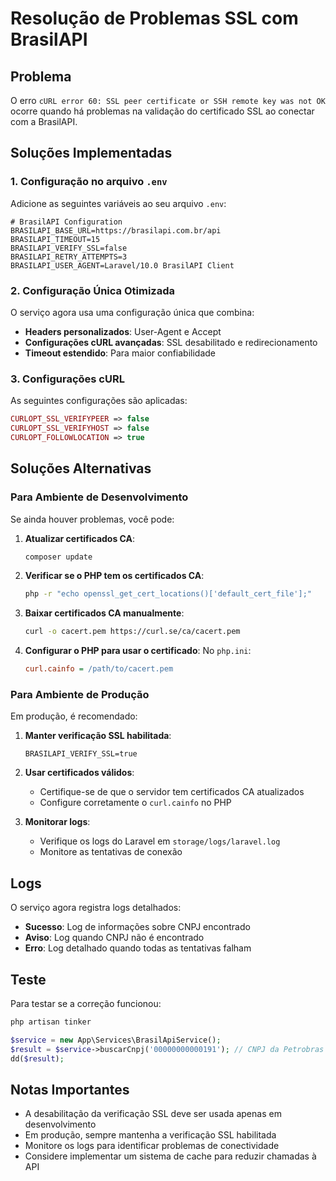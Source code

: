 # Resolução de Problemas SSL com BrasilAPI

## Problema

O erro `cURL error 60: SSL peer certificate or SSH remote key was not OK` ocorre quando há problemas na validação do certificado SSL ao conectar com a BrasilAPI.

## Soluções Implementadas

### 1. Configuração no arquivo `.env`

Adicione as seguintes variáveis ao seu arquivo `.env`:

```env
# BrasilAPI Configuration
BRASILAPI_BASE_URL=https://brasilapi.com.br/api
BRASILAPI_TIMEOUT=15
BRASILAPI_VERIFY_SSL=false
BRASILAPI_RETRY_ATTEMPTS=3
BRASILAPI_USER_AGENT=Laravel/10.0 BrasilAPI Client
```

### 2. Configuração Única Otimizada

O serviço agora usa uma configuração única que combina:

-   **Headers personalizados**: User-Agent e Accept
-   **Configurações cURL avançadas**: SSL desabilitado e redirecionamento
-   **Timeout estendido**: Para maior confiabilidade

### 3. Configurações cURL

As seguintes configurações são aplicadas:

```php
CURLOPT_SSL_VERIFYPEER => false
CURLOPT_SSL_VERIFYHOST => false
CURLOPT_FOLLOWLOCATION => true
```

## Soluções Alternativas

### Para Ambiente de Desenvolvimento

Se ainda houver problemas, você pode:

1. **Atualizar certificados CA**:

    ```bash
    composer update
    ```

2. **Verificar se o PHP tem os certificados CA**:

    ```bash
    php -r "echo openssl_get_cert_locations()['default_cert_file'];"
    ```

3. **Baixar certificados CA manualmente**:

    ```bash
    curl -o cacert.pem https://curl.se/ca/cacert.pem
    ```

4. **Configurar o PHP para usar o certificado**:
   No `php.ini`:
    ```ini
    curl.cainfo = /path/to/cacert.pem
    ```

### Para Ambiente de Produção

Em produção, é recomendado:

1. **Manter verificação SSL habilitada**:

    ```env
    BRASILAPI_VERIFY_SSL=true
    ```

2. **Usar certificados válidos**:

    - Certifique-se de que o servidor tem certificados CA atualizados
    - Configure corretamente o `curl.cainfo` no PHP

3. **Monitorar logs**:
    - Verifique os logs do Laravel em `storage/logs/laravel.log`
    - Monitore as tentativas de conexão

## Logs

O serviço agora registra logs detalhados:

-   **Sucesso**: Log de informações sobre CNPJ encontrado
-   **Aviso**: Log quando CNPJ não é encontrado
-   **Erro**: Log detalhado quando todas as tentativas falham

## Teste

Para testar se a correção funcionou:

```bash
php artisan tinker
```

```php
$service = new App\Services\BrasilApiService();
$result = $service->buscarCnpj('00000000000191'); // CNPJ da Petrobras
dd($result);
```

## Notas Importantes

-   A desabilitação da verificação SSL deve ser usada apenas em desenvolvimento
-   Em produção, sempre mantenha a verificação SSL habilitada
-   Monitore os logs para identificar problemas de conectividade
-   Considere implementar um sistema de cache para reduzir chamadas à API
